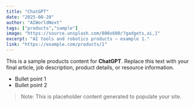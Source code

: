 ```yaml
---
title: "ChatGPT"
date: "2025-08-20"
author: "AIWorldNext"
tags: ["products","sample"]
image: "https://source.unsplash.com/800x600/?gadgets,ai,1"
excerpt: "AI tools and robotics products — example 1."
link: "https://example.com/products/1"
---
```


This is a sample products content for **ChatGPT**. Replace this text with your final article, job description, product details, or resource information.

- Bullet point 1
- Bullet point 2

> Note: This is placeholder content generated to populate your site.
